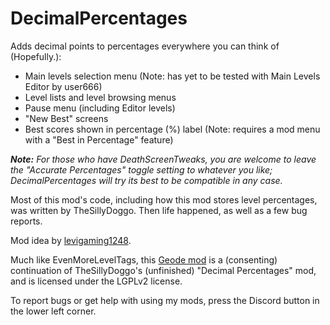 # DecimalPercentages

Adds decimal points to percentages everywhere you can think of (Hopefully.):
- Main levels selection menu <cy>(Note: has yet to be tested with Main Levels Editor by user666)</c>
- Level lists and level browsing menus
- Pause menu (including Editor levels)
- "New Best" screens
- Best scores shown in percentage (%) label <cy>(Note: requires a mod menu with a "Best in Percentage" feature)</c>

<cy>_***Note:***_</c> *<cy>For those who have</c> <cl>DeathScreenTweaks</c><cy>, you are welcome to leave the</c> <cl>"Accurate Percentages"</c> <cy>toggle setting to whatever you like; DecimalPercentages will try its best to be compatible in any case.</c>*

Most of this mod's code, including how this mod stores level percentages, was written by TheSillyDoggo. Then life happened, as well as a few bug reports.

Mod idea by [levigaming1248](https://discord.com/users/1054183308042440706).

Much like EvenMoreLevelTags, this [Geode mod](https://geode-sdk.org) is a (consenting) continuation of TheSillyDoggo's (unfinished) "Decimal Percentages" mod, and is licensed under the LGPLv2 license.

To report bugs or get help with using my mods, press the Discord button in the lower left corner.

